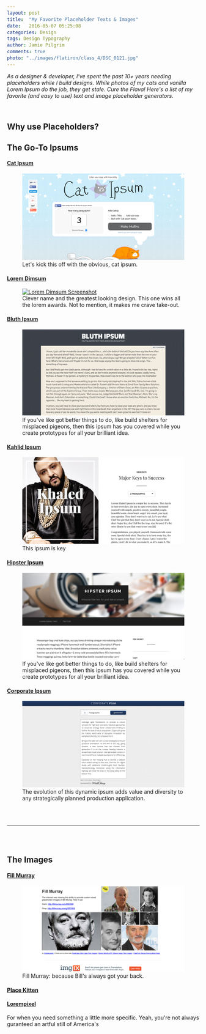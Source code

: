 ```yaml
---
layout: post
title:  "My Favorite Placeholder Texts & Images"
date:   2016-05-07 05:25:08
categories: Design
tags: Design Typography 
author: Jamie Pilgrim
comments: true
photo: "../images/flatiron/class_4/DSC_0121.jpg"
---
```


<p><em> As a designer & developer, I've spent the past 10+ years needing placeholders while I build designs. While photos of my cats and vanilla Lorem Ipsum do the job, they get stale. Cure the Flava! Here's a list of my favorite (and easy to use) text and image placeholder generators. </em></p><br>

<h2> Why use Placeholders? </h2>
<p> </p>

<h2>The Go-To Ipsums </h2>


<h4> <strong> <a href="http://www.catipsum.com/"> Cat Ipsum </a> </strong></h4>
<figure>
  <a href="http://www.catipsum.com/">
    <img src="../images/placeholders/catipsum.png" alt="Cat Ipsum Screenshot">
  </a>
  <figcaption> Let's kick this off with the obvious, cat ipsum.  </figcaption>
</figure>




<h4> <strong> <a href="http://loremdimsum.com/"> Lorem Dimsum  </a> </strong></h4>
<figure>
  <a href="http://loremdimsum.com/">
    <img src="../images/placeholders/dimsumipsum.png" alt="Lorem Dimsum Screenshot">
  </a>
  <figcaption> Clever name and the greatest looking design. This one wins all the lorem awards. Not to mention, it makes me crave take-out. </figcaption>
</figure>



<h4> <strong> <a href="http://bluthipsum.com/"> Bluth Ipsum </a> </strong></h4>
<figure>
  <a href="http://bluthipsum.com/">
    <img src="../images/placeholders/bluthipsum.png" alt="Hipster Ipsum Screenshot">
  </a>
  <figcaption> If you've like got better things to do, like build shelters for misplaced pigeons, then this ipsum has you covered while you create prototypes for all your brilliant idea. </figcaption>
</figure>


<h4> <strong> <a href="http://kahlidipsum.com"> Kahlid Ipsum </a> </strong></h4>
<figure>
  <a href="http://kahlidipsum.com">
    <img src="../images/placeholders/kahledipsum.png" alt="Kahleed Ipsum Screenshot">
  </a>
  <figcaption> This ipsum is key </figcaption>
</figure>

<h4> <strong> <a href="http://hipsum.co/"> Hipster Ipsum </a> </strong></h4>
<figure>
  <a href="http://hipsum.co/">
    <img src="../images/placeholders/hipsteripsu.png" alt="Hipster Ipsum Screenshot">
  </a>
  <figcaption> If you've like got better things to do, like build shelters for misplaced pigeons, then this ipsum has you covered while you create prototypes for all your brilliant idea. </figcaption>
</figure>


<h4> <strong> <a href="http://www.cipsum.com/"> Corporate Ipsum </a> </strong></h4>
<figure>
  <a href="http://www.cipsum.com/">
    <img src="../images/placeholders/corporateipsum.png" alt="Corporate Ipsum Screenshot">
  </a>
  <figcaption> The evolution of this dynamic ipsum adds value and diversity to any strategically planned production application.  </figcaption>
</figure>


<br><br>
<hr>
<br><br>

<h2> The Images </h2>


<h4> <strong> <a href="http://www.fillmurray.com/"> Fill Murray </a> </strong></h4>
<figure>
  <a href="https://placekitten.com/">
    <img src="../images/placeholders/fillmurray.png" alt="Fill Murray Screenshot">
  </a>
  <figcaption> Fill Murray: because Bill's always got your back. </figcaption>
</figure>


<h4> <a href="https://placekitten.com/"> Place Kitten </a></h4>



<h4> <a href="http://www.http://lorempixel.com/.com/"> Lorempixel </a></h4>
<p> For when you need something a little more specific. Yeah, you're not always guranteed an artful still of America's  </p>
